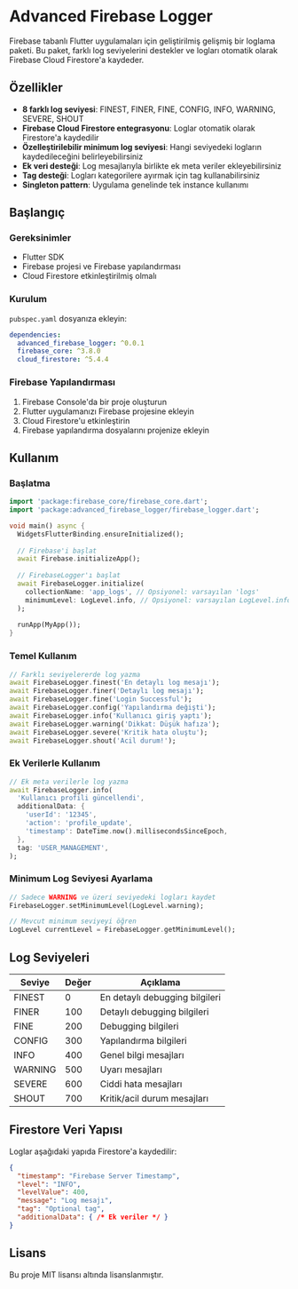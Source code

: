 # Advanced Firebase Logger

Firebase tabanlı Flutter uygulamaları için geliştirilmiş gelişmiş bir loglama paketi. Bu paket, farklı log seviyelerini destekler ve logları otomatik olarak Firebase Cloud Firestore'a kaydeder.

## Özellikler

- **8 farklı log seviyesi**: FINEST, FINER, FINE, CONFIG, INFO, WARNING, SEVERE, SHOUT
- **Firebase Cloud Firestore entegrasyonu**: Loglar otomatik olarak Firestore'a kaydedilir
- **Özelleştirilebilir minimum log seviyesi**: Hangi seviyedeki logların kaydedileceğini belirleyebilirsiniz
- **Ek veri desteği**: Log mesajlarıyla birlikte ek meta veriler ekleyebilirsiniz
- **Tag desteği**: Logları kategorilere ayırmak için tag kullanabilirsiniz
- **Singleton pattern**: Uygulama genelinde tek instance kullanımı

## Başlangıç

### Gereksinimler

- Flutter SDK
- Firebase projesi ve Firebase yapılandırması
- Cloud Firestore etkinleştirilmiş olmalı

### Kurulum

`pubspec.yaml` dosyanıza ekleyin:

```yaml
dependencies:
  advanced_firebase_logger: ^0.0.1
  firebase_core: ^3.8.0
  cloud_firestore: ^5.4.4
```

### Firebase Yapılandırması

1. Firebase Console'da bir proje oluşturun
2. Flutter uygulamanızı Firebase projesine ekleyin
3. Cloud Firestore'u etkinleştirin
4. Firebase yapılandırma dosyalarını projenize ekleyin

## Kullanım

### Başlatma

```dart
import 'package:firebase_core/firebase_core.dart';
import 'package:advanced_firebase_logger/firebase_logger.dart';

void main() async {
  WidgetsFlutterBinding.ensureInitialized();
  
  // Firebase'i başlat
  await Firebase.initializeApp();
  
  // FirebaseLogger'ı başlat
  await FirebaseLogger.initialize(
    collectionName: 'app_logs', // Opsiyonel: varsayılan 'logs'
    minimumLevel: LogLevel.info, // Opsiyonel: varsayılan LogLevel.info
  );
  
  runApp(MyApp());
}
```

### Temel Kullanım

```dart
// Farklı seviyelererde log yazma
await FirebaseLogger.finest('En detaylı log mesajı');
await FirebaseLogger.finer('Detaylı log mesajı');
await FirebaseLogger.fine('Login Successful');
await FirebaseLogger.config('Yapılandırma değişti');
await FirebaseLogger.info('Kullanıcı giriş yaptı');
await FirebaseLogger.warning('Dikkat: Düşük hafıza');
await FirebaseLogger.severe('Kritik hata oluştu');
await FirebaseLogger.shout('Acil durum!');
```

### Ek Verilerle Kullanım

```dart
// Ek meta verilerle log yazma
await FirebaseLogger.info(
  'Kullanıcı profili güncellendi',
  additionalData: {
    'userId': '12345',
    'action': 'profile_update',
    'timestamp': DateTime.now().millisecondsSinceEpoch,
  },
  tag: 'USER_MANAGEMENT',
);
```

### Minimum Log Seviyesi Ayarlama

```dart
// Sadece WARNING ve üzeri seviyedeki logları kaydet
FirebaseLogger.setMinimumLevel(LogLevel.warning);

// Mevcut minimum seviyeyi öğren
LogLevel currentLevel = FirebaseLogger.getMinimumLevel();
```

## Log Seviyeleri

| Seviye | Değer | Açıklama |
|--------|--------|----------|
| FINEST | 0 | En detaylı debugging bilgileri |
| FINER | 100 | Detaylı debugging bilgileri |
| FINE | 200 | Debugging bilgileri |
| CONFIG | 300 | Yapılandırma bilgileri |
| INFO | 400 | Genel bilgi mesajları |
| WARNING | 500 | Uyarı mesajları |
| SEVERE | 600 | Ciddi hata mesajları |
| SHOUT | 700 | Kritik/acil durum mesajları |

## Firestore Veri Yapısı

Loglar aşağıdaki yapıda Firestore'a kaydedilir:

```json
{
  "timestamp": "Firebase Server Timestamp",
  "level": "INFO",
  "levelValue": 400,
  "message": "Log mesajı",
  "tag": "Optional tag",
  "additionalData": { /* Ek veriler */ }
}
```

## Lisans

Bu proje MIT lisansı altında lisanslanmıştır.
